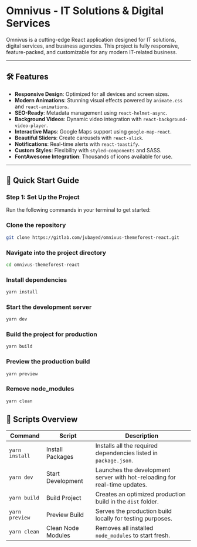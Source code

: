 # Omnivus - IT Solutions & Digital Services

Omnivus is a cutting-edge React application designed for IT solutions, digital services, and business agencies. This project is fully responsive, feature-packed, and customizable for any modern IT-related business.

---

## 🛠 Features

- **Responsive Design**: Optimized for all devices and screen sizes.
- **Modern Animations**: Stunning visual effects powered by `animate.css` and `react-animations`.
- **SEO-Ready**: Metadata management using `react-helmet-async`.
- **Background Videos**: Dynamic video integration with `react-background-video-player`.
- **Interactive Maps**: Google Maps support using `google-map-react`.
- **Beautiful Sliders**: Create carousels with `react-slick`.
- **Notifications**: Real-time alerts with `react-toastify`.
- **Custom Styles**: Flexibility with `styled-components` and SASS.
- **FontAwesome Integration**: Thousands of icons available for use.

---

## 🚀 Quick Start Guide

### Step 1: Set Up the Project

Run the following commands in your terminal to get started:

### Clone the repository
```bash
git clone https://gitlab.com/jubayed/omnivus-themeforest-react.git
```

### Navigate into the project directory

```bash
cd omnivus-themeforest-react
```

### Install dependencies
```bash
yarn install
```

### Start the development server
```bash
yarn dev
```

### Build the project for production
```bash
yarn build
```

### Preview the production build
```bash
yarn preview
```

### Remove node_modules
```bash
yarn clean
```

## 📜 Scripts Overview

| **Command**    | **Script**         | **Description**                                                           |
| -------------- | ------------------ | ------------------------------------------------------------------------- |
| `yarn install` | Install Packages   | Installs all the required dependencies listed in `package.json`.          |
| `yarn dev`     | Start Development  | Launches the development server with hot-reloading for real-time updates. |
| `yarn build`   | Build Project      | Creates an optimized production build in the `dist` folder.               |
| `yarn preview` | Preview Build      | Serves the production build locally for testing purposes.                 |
| `yarn clean`   | Clean Node Modules | Removes all installed `node_modules` to start fresh.                      |
